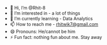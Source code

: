 - 👋 Hi, I’m @Rhit-8
- 👀 I’m interested in - a lot of things
- 🌱 I’m currently learning - Data Analytics
- 📫 How to reach me - rhitwik7@gmail.com
- 😄 Pronouns: He/cannot be him
- ⚡ Fun fact: nothing fun about me. Stay away

<!---
Rhit-8/Rhit-8 is a ✨ special ✨ repository because its `README.md` (this file) appears on your GitHub profile.
You can click the Preview link to take a look at your changes.
--->
